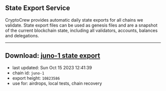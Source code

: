 ## State Export Service
CryptoCrew provides automatic daily state exports for all chains we validate. State export files can be used as genesis files and are a snapshot of the current blockchain state, including all validators, accounts, balances and delegations.

---
**Download: [juno-1 state export](https://dl.ccvalidators.com/SERVICE/juno/juno-1_export_10823586.json)**
---

- last updated: Sun Oct 15 2023 12:41:39
- chain id: `juno-1`
- export height: `10823586`
- use for: airdrops, local tests, chain recovery

